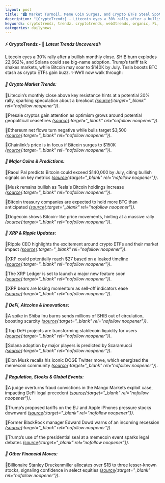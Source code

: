 ```yaml
---
layout: post
title: "🏙️ Market Turmoil, Meme Coin Surges, and Crypto ETFs Steal Spotlight Before Bitcoin Headlines"
description: "[CryptoTrendz] - Litecoin eyes a 30% rally after a bullish monthly close. SHIB burn explodes 22,662%, and Solana could see big-name adoption. Trump’s tariff talk shakes markets, while Bitcoin may soar to $140K by July. Tesla boosts BTC stash as crypto ETFs gain buzz."
keywords: cryptotrendz, trendz, cryptotrends, web3trends, organic, Pi, Market, Bitcoin, Crypto, BTC, DOGE, Stablecoin, CEO, Trump, memecoin, BlackRock, Network
categories: dailynews
---
```


#### ⚡ CryptoTrendz - 📌 *Latest Trendz Uncovered!:*

Litecoin eyes a 30% rally after a bullish monthly close. SHIB burn explodes 22,662%, and Solana could see big-name adoption. Trump’s tariff talk shakes markets, while Bitcoin may soar to $140K by July. Tesla boosts BTC stash as crypto ETFs gain buzz. ✨We’ll now walk through:


#### *🔖 Crypto Market Trends:*  

🔹Litecoin’s monthly close above key resistance hints at a potential 30% rally, sparking speculation about a breakout *([source](https://s.avyag.com/ug8s){:target="_blank" rel="nofollow noopener"})*.  

🔹Presale cryptos gain attention as optimism grows around potential geopolitical ceasefires *([source](https://s.avyag.com/ps9f){:target="_blank" rel="nofollow noopener"})*.  

🔹Ethereum net flows turn negative while bulls target $3,500 *([source](https://s.avyag.com/hjm2){:target="_blank" rel="nofollow noopener"})*.  

🔹Chainlink’s price is in focus if Bitcoin surges to $150K *([source](https://s.avyag.com/48v5){:target="_blank" rel="nofollow noopener"})*.  

#### *🔖 Major Coins & Predictions:*  

🔹Raoul Pal predicts Bitcoin could exceed $140,000 by July, citing bullish signals on key metrics *([source](https://s.avyag.com/fg66){:target="_blank" rel="nofollow noopener"})*.  

🔹Musk remains bullish as Tesla's Bitcoin holdings increase *([source](https://s.avyag.com/c8ho){:target="_blank" rel="nofollow noopener"})*.  

🔹Bitcoin treasury companies are expected to hold more BTC than anticipated *([source](https://s.avyag.com/2v5h){:target="_blank" rel="nofollow noopener"})*.  

🔹Dogecoin shows Bitcoin-like price movements, hinting at a massive rally *([source](https://s.avyag.com/hxpy){:target="_blank" rel="nofollow noopener"})*.  

#### *🔖 XRP & Ripple Updates:*  

🔹Ripple CEO highlights the excitement around crypto ETFs and their market impact *([source](https://s.avyag.com/ml5j){:target="_blank" rel="nofollow noopener"})*.  

🔹XRP could potentially reach $27 based on a leaked timeline *([source](https://s.avyag.com/dtva){:target="_blank" rel="nofollow noopener"})*.  

🔹The XRP Ledger is set to launch a major new feature soon *([source](https://s.avyag.com/qp6g){:target="_blank" rel="nofollow noopener"})*.  

🔹XRP bears are losing momentum as sell-off indicators ease *([source](https://s.avyag.com/icwa){:target="_blank" rel="nofollow noopener"})*.  

#### *🔖 DeFi, Altcoins & Innovations:*  

🔹A spike in Shiba Inu burns sends millions of SHIB out of circulation, boosting scarcity *([source](https://s.avyag.com/zcgk){:target="_blank" rel="nofollow noopener"})*.  

🔹Top DeFi projects are transforming stablecoin liquidity for users *([source](https://s.avyag.com/jln8){:target="_blank" rel="nofollow noopener"})*.  

🔹Solana adoption by major players is predicted by Scaramucci *([source](https://s.avyag.com/r15d){:target="_blank" rel="nofollow noopener"})*.  

🔹Elon Musk recalls his iconic DOGE Twitter move, which energized the memecoin community *([source](https://s.avyag.com/7uwh){:target="_blank" rel="nofollow noopener"})*.  

#### *🔖 Regulation, Stocks & Global Events:*  

🔹A judge overturns fraud convictions in the Mango Markets exploit case, impacting DeFi legal precedent *([source](https://s.avyag.com/ot8w){:target="_blank" rel="nofollow noopener"})*.  

🔹Trump’s proposed tariffs on the EU and Apple iPhones pressure stocks downward *([source](https://s.avyag.com/omth){:target="_blank" rel="nofollow noopener"})*.  

🔹Former BlackRock manager Edward Dowd warns of an incoming recession *([source](https://s.avyag.com/tse9){:target="_blank" rel="nofollow noopener"})*.  

🔹Trump’s use of the presidential seal at a memecoin event sparks legal debates *([source](https://s.avyag.com/4pci){:target="_blank" rel="nofollow noopener"})*.  

#### *🔖 Other Financial Moves:*  

🔹Billionaire Stanley Druckenmiller allocates over $1B to three lesser-known stocks, signaling confidence in select equities *([source](https://s.avyag.com/rme6){:target="_blank" rel="nofollow noopener"})*.